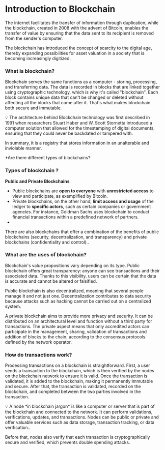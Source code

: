 # Introduction to Blockchain

The internet facilitates the transfer of information through duplication, while the blockchain, created in 2008 with the advent of Bitcoin, enables the transfer of value by ensuring that the data sent to its recipient is removed from the sender's computer.

The blockchain has introduced the concept of scarcity to the digital age, thereby expanding possibilities for asset valuation in a society that is becoming increasingly digitized.

### **What is blockchain?**

Blockchain serves the same functions as a computer - storing, processing, and transferring data. The data is recorded in blocks that are linked together using cryptographic technology, which is why it's called "blockchain". Each block contains unique data that can't be changed or deleted without affecting all the blocks that come after it. That's what makes blockchain both secure and immutable.

<aside>
💡 The architecture behind Blockchain technology was first described in 1991 when researchers Stuart Haber and W. Scott Stornetta introduced a computer solution that allowed for the timestamping of digital documents, ensuring that they could never be backdated or tampered with.
</aside>

In summary, it is a registry that stores information in an unalterable and inviolable manner.

*Are there different types of blockchains?

### **Types of blockchain ?**

**Public and Private Blockchains**

- Public blockchains are **open to everyone** with **unrestricted access** to view and participate, as exemplified by Bitcoin.
- Private blockchains, on the other hand, **limit access and usage** of the ledger to **specific actors**, such as certain companies or government agencies. For instance, Goldman Sachs uses blockchain to conduct financial transactions within a predefined network of partners.
- 

There are also blockchains that offer a combination of the benefits of public blockchains (security, decentralization, and transparency) and private blockchains (confidentiality and control)..

### **What are the uses of blockchain?**

Blockchain's value propositions vary depending on its type. Public blockchain offers great transparency: anyone can see transactions and their associated data. Thanks to this visibility, users can be certain that the data is accurate and cannot be altered or falsified.

Public blockchain is also decentralized, meaning that several people manage it and not just one. Decentralization contributes to data security because attacks such as hacking cannot be carried out on a centralized system.

A private blockchain aims to provide more privacy and security. It can be distributed on an architectural level and function without a third party for transactions. The private aspect means that only accredited actors can participate in the management, sharing, validation of transactions and addition of blocks to the chain, according to the consensus protocols defined by the network operator.

### **How do transactions work?**

Processing transactions on a blockchain is straightforward. First, a user sends a transaction to the blockchain, which is then verified by the nodes on the blockchain network to ensure it is valid. Once the transaction is validated, it is added to the blockchain, making it permanently immutable and secure. After that, the transaction is validated, recorded on the blockchain, and completed between the two parties involved in the transaction.

<aside>
💡 A node *in blockchain jargon* is like a computer or server that is part of the blockchain and connected to the network. It can perform validations, verifications, updates, and transactions. Nodes can be public or private and offer valuable services such as data storage, transaction tracking, or data verification..
</aside>

Before that, nodes also verify that each transaction is cryptographically secure and verified, which prevents double spending attacks.
